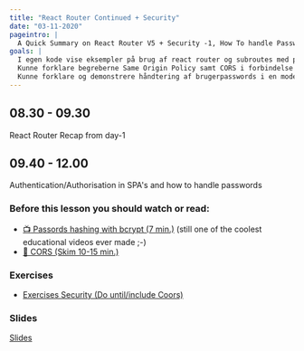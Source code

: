 ```yaml
---
title: "React Router Continued + Security"
date: "03-11-2020"
pageintro: |
  A Quick Summary on React Router V5 + Security -1, How To handle Passwords
goals: |
  I egen kode vise eksempler på brug af react router og subroutes med parametre
  Kunne forklare begreberne Same Origin Policy samt CORS i forbindelse med REST/SPA
  Kunne forklare og demonstrere håndtering af brugerpasswords i en moderne web-applikation
---
```


## 08.30 - 09.30

React Router Recap from day-1

## 09.40 - 12.00

Authentication/Authorisation in SPA's and how to handle passwords

### Before this lesson you should watch or read:

- [:tv: Passords hashing with bcrypt (7 min.)](https://www.youtube.com/watch?v=O6cmuiTBZVs) (still one of the coolest educational videos ever made ;-)
- [:book: CORS (Skim 10-15 min.)](https://developer.mozilla.org/en-US/docs/Web/HTTP/CORS)

### Exercises

<!--BEGIN exercises ##-->

- [Exercises Security (Do until/include Coors)](https://docs.google.com/document/d/1J0pLlU-9iLoVn_yqt5RnJ_nsQExt_kcajMoJ47wsRN4/edit?usp=sharing)
  <!--END exercises ##-->

### Slides

[Slides](http://sem3slides.mydemos.dk/security/security.html)
